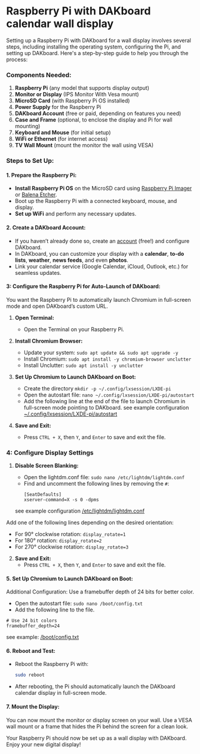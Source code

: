# Raspberry Pi with DAKboard calendar wall display
Setting up a Raspberry Pi with DAKboard for a wall display involves several steps, including installing the operating system, configuring the Pi, and setting up DAKboard. Here's a step-by-step guide to help you through the process:

### Components Needed:
1. **Raspberry Pi** (any model that supports display output)
2. **Monitor or Display** (IPS Monitor With Vesa mount)
3. **MicroSD Card** (with Raspberry Pi OS installed)
4. **Power Supply** for the Raspberry Pi
5. **DAKboard Account** (free or paid, depending on features you need)
6. **Case and Frame** (optional, to enclose the display and Pi for wall mounting)
7. **Keyboard and Mouse** (for initial setup)
8. **WiFi or Ethernet** (for internet access)
9. **TV Wall Mount** (mount the monitor the wall using VESA)

### Steps to Set Up:

#### 1. **Prepare the Raspberry Pi:**
   - **Install Raspberry Pi OS** on the MicroSD card using [Raspberry Pi Imager](https://www.raspberrypi.com/software/) or [Balena Etcher](https://etcher.balena.io/).
   - Boot up the Raspberry Pi with a connected keyboard, mouse, and display.
   - **Set up WiFi** and perform any necessary updates.

#### 2. **Create a DAKboard Account:**
   - If you haven’t already done so, create an [account](https://dakboard.com/pricing) (free!) and configure DAKboard.
   - In DAKboard, you can customize your display with a **calendar**, **to-do lists**, **weather**, **news feeds**, and even **photos**.
   - Link your calendar service (Google Calendar, iCloud, Outlook, etc.) for seamless updates.


#### 3: Configure the Raspberry Pi for Auto-Launch of DAKboard:
You want the Raspberry Pi to automatically launch Chromium in full-screen mode and open DAKboard’s custom URL.

1. **Open Terminal:**
   - Open the Terminal on your Raspberry Pi.

2. **Install Chromium Browser:**
   - Update your system: `sudo apt update && sudo apt upgrade -y`
   - Install Chromium: `sudo apt install -y chromium-browser unclutter`
   - Install Unclutter: `sudo apt install -y unclutter`


3. **Set Up Chromium to Launch DAKboard on Boot:**
   - Create the directory `mkdir -p ~/.config/lxsession/LXDE-pi`
   - Open the autostart file: `nano ~/.config/lxsession/LXDE-pi/autostart`
   - Add the following line at the end of the file to launch Chromium in full-screen mode pointing to DAKboard. see example configuration [~/.config/lxsession/LXDE-pi/autostart](.config/lxsession/LXDE-pi/autostart)

4. **Save and Exit:**
   - Press `CTRL + X`, then `Y`, and `Enter` to save and exit the file.

### 4: Configure Display Settings
1. **Disable Screen Blanking:**
   - Open the lightdm.conf file: `sudo nano /etc/lightdm/lightdm.conf`
   - Find and uncomment the following lines by removing the `#`:
     ```
     [SeatDefaults]
     xserver-command=X -s 0 -dpms
     ```

    see example configuration [/etc/lightdm/lightdm.conf](etc/lightdm/lightdm.conf)

Add one of the following lines depending on the desired orientation:

  - For 90° clockwise rotation: `display_rotate=1`
  - For 180° rotation: `display_rotate=2`
  - For 270° clockwise rotation: `display_rotate=3`

2. **Save and Exit:**
   - Press `CTRL + X`, then `Y`, and `Enter` to save and exit the file.


#### 5. **Set Up Chromium to Launch DAKboard on Boot:**
Additional Configuration:
Use a framebuffer depth of 24 bits for better color.
   - Open the autostart file: `sudo nano /boot/config.txt`
   - Add the following line to the file.


	# Use 24 bit colors
	framebuffer_depth=24

see example: [/boot/config.txt](boot/config.txt)

#### 6. **Reboot and Test:**
   - Reboot the Raspberry Pi with:
     ```bash
     sudo reboot
     ```
   - After rebooting, the Pi should automatically launch the DAKboard calendar display in full-screen mode.

#### 7. Mount the Display:

You can now mount the monitor or display screen on your wall.
Use a VESA wall mount or a frame that hides the Pi behind the screen for a clean look.

Your Raspberry Pi should now be set up as a wall display with DAKboard. Enjoy your new digital display!